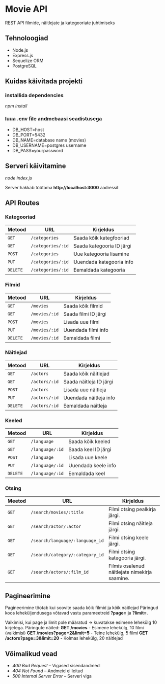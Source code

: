 # Movie API

REST API filmide, näitlejate ja kategooriate juhtimiseks 

## Tehnoloogiad

- Node.js
- Express.js
- Sequelize ORM
- PostgreSQL

## Kuidas käivitada projekti

### installida dependencies

*npm install*

### luua .env file andmebaasi seadistusega

- DB_HOST=host
- DB_PORT=5432
- DB_NAME=database name (movies)
- DB_USERNAME=postgres username
- DB_PASS=yourpassword

## Serveri käivitamine

*node index.js*

Server hakkab töötama **http://localhost:3000** aadressil

## API Routes

### Kategooriad

| Metood | URL | Kirjeldus |
|-------|-----|----------|
| `GET` | `/categories` | Saada kõik kategfooriad|
| `GET` | `/categories/:id` | Saada kategooria ID järgi|
| `POST` | `/categories` | Uue kategooria lisamine|
| `PUT` | `/categories/:id` | Uuendada kategooria info |
| `DELETE` | `/categories/:id` | Eemaldada kategooria |

### Filmid
| Metood | URL | Kirjeldus |
|-------|-----|----------|
| `GET` | `/movies` | Saada kõik filmid |
| `GET` | `/movies/:id` | Saada filmi ID järgi|
| `POST` | `/movies` | Lisada uue filmi |
| `PUT` | `/movies/:id` | Uuendada filmi info |
| `DELETE` | `/movies/:id` | Eemaldada filmi |

### Näitlejad
| Metood | URL | Kirjeldus |
|-------|-----|----------|
| `GET` | `/actors` | Saada kõik näitlejad |
| `GET` | `/actors/:id` | Saada näitleja ID järgi|
| `POST` | `/actors` | Lisada uue näitleja |
| `PUT` | `/actors/:id` | Uuendada näitleja info |
| `DELETE` | `/actors/:id` | Eemaldada näitleja |

### Keeled
| Metood | URL | Kirjeldus |
|-------|-----|----------|
| `GET` | `/language` | Saada kõik keeled |
| `GET` | `/language/:id` | Saada keel ID järgi|
| `POST` | `/language` | Lisada uue keele |
| `PUT` | `/language/:id` | Uuendada keele info |
| `DELETE` | `/language/:id` | Eemaldada keel |

### Otsing
| Meetod | URL | Kirjeldus |
|-------|-----|----------|
| `GET` | `/search/movies/:title` | Filmi otsing pealkirja järgi.   |
| `GET` | `/search/actor/:actor` | Filmi otsing näitleja järgi. |
| `GET` | `/search/language/:language_id` | Filmi otsing keele järgi. 
| `GET` | `/search/category/:category_id` | Filmi otsing kategooria järgi.  
| `GET` | `/search/actors/:film_id` | Filmis osalenud näitlejate nimekirja saamine.  

## Pagineerimine
Pagineerimine töötab kui soovite saada kõik filmid ja kõik näitlejad
Päringud koos leheküljendusega võtavad vastu parameetreid **?page=** ja **?limit=**.

Vaikimisi, kui page ja limit pole määratud → kuvatakse esimene lehekülg 10 kirjetega.
Päringute näited:
**GET /movies** - Esimene lehekülg, 10 filmi (vaikimisi)
**GET /movies?page=2&limit=5** - Teine lehekülg, 5 filmi
**GET /actors?page=3&limit=20** - Kolmas lehekülg, 20 näitlejad 

## Võimalikud  vead

- *400 Bad Request* – Vigased sisendandmed
- *404 Not Found* – Andmeid ei leitud
- *500 Internal Server Error* – Serveri viga